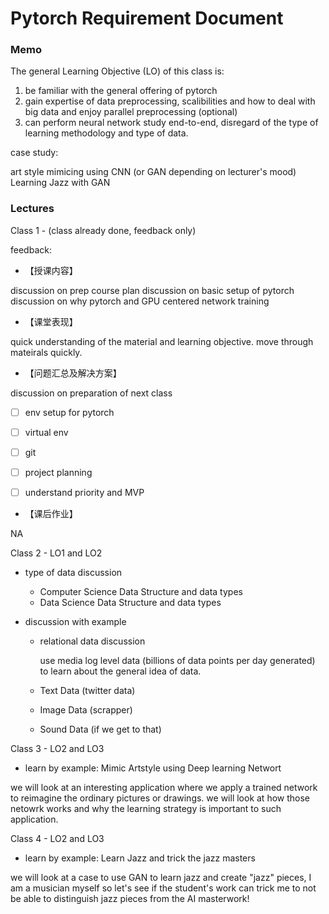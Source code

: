 # Pytorch Requirement Document

### Memo

The general Learning Objective (LO) of this class is:

1) be familiar with the general offering of pytorch
2) gain expertise of data preprocessing, scalibilities and how to deal with big data and enjoy parallel preprocessing (optional)
3) can perform neural network study end-to-end, disregard of the type of learning methodology and type of data.

case study:

art style mimicing using CNN (or GAN depending on lecturer's mood)
Learning Jazz with GAN 

### Lectures
Class 1 - (class already done, feedback only)

feedback:

- 【授课内容】

discussion on prep course plan
discussion on basic setup of pytorch
discussion on why pytorch and GPU centered network training

- 【课堂表现】

quick understanding of the material and learning objective.
move through mateirals quickly.

- 【问题汇总及解决方案】

discussion on preparation of next class

- [ ] env setup for pytorch
- [ ] virtual env
- [ ] git
- [ ] project planning
- [ ] understand priority and MVP



- 【课后作业】

NA

Class 2 - LO1 and LO2

- type of data discussion

    - Computer Science Data Structure and data types
    - Data Science Data Structure and data types

- discussion with example

    - relational data discussion

        use media log level data (billions of data points per day generated) to learn about the general idea of data.
    - Text Data (twitter data)
    - Image Data (scrapper)
    - Sound Data (if we get to that)

Class 3 - LO2 and LO3

- learn by example: Mimic Artstyle using Deep learning Networt

we will look at an interesting application where we apply a trained network to reimagine the ordinary pictures or drawings. we will look at how those netowrk works and why the learning strategy is important to such application. 

Class 4 - LO2 and LO3

- learn by example: Learn Jazz and trick the jazz masters

we will look at a case to use GAN to learn jazz and create "jazz" pieces, I am a musician myself so let's see if the student's work can trick me to not be able to distinguish jazz pieces from the AI masterwork!

